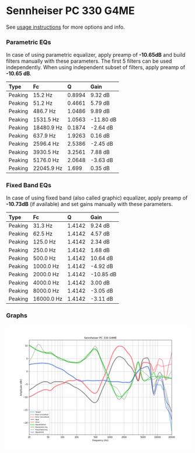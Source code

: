# Sennheiser PC 330 G4ME
See [usage instructions](https://github.com/jaakkopasanen/AutoEq#usage) for more options and info.

### Parametric EQs
In case of using parametric equalizer, apply preamp of **-10.65dB** and build filters manually
with these parameters. The first 5 filters can be used independently.
When using independent subset of filters, apply preamp of **-10.65 dB**.

| Type    | Fc         |      Q | Gain      |
|:--------|:-----------|:-------|:----------|
| Peaking | 15.2 Hz    | 0.8994 | 9.32 dB   |
| Peaking | 51.2 Hz    | 0.4661 | 5.79 dB   |
| Peaking | 486.7 Hz   | 1.0486 | 9.89 dB   |
| Peaking | 1531.5 Hz  | 1.0563 | -11.80 dB |
| Peaking | 18480.9 Hz | 0.1874 | -2.64 dB  |
| Peaking | 637.9 Hz   | 1.9263 | 0.16 dB   |
| Peaking | 2596.4 Hz  | 2.5386 | -2.45 dB  |
| Peaking | 3930.5 Hz  | 3.2561 | 7.88 dB   |
| Peaking | 5176.0 Hz  | 2.0648 | -3.63 dB  |
| Peaking | 22045.9 Hz | 1.699  | 0.35 dB   |

### Fixed Band EQs
In case of using fixed band (also called graphic) equalizer, apply preamp of **-10.73dB**
(if available) and set gains manually with these parameters.

| Type    | Fc         |      Q | Gain      |
|:--------|:-----------|:-------|:----------|
| Peaking | 31.3 Hz    | 1.4142 | 9.24 dB   |
| Peaking | 62.5 Hz    | 1.4142 | 4.57 dB   |
| Peaking | 125.0 Hz   | 1.4142 | 2.34 dB   |
| Peaking | 250.0 Hz   | 1.4142 | 1.68 dB   |
| Peaking | 500.0 Hz   | 1.4142 | 10.64 dB  |
| Peaking | 1000.0 Hz  | 1.4142 | -4.92 dB  |
| Peaking | 2000.0 Hz  | 1.4142 | -10.85 dB |
| Peaking | 4000.0 Hz  | 1.4142 | 3.00 dB   |
| Peaking | 8000.0 Hz  | 1.4142 | -3.05 dB  |
| Peaking | 16000.0 Hz | 1.4142 | -3.11 dB  |

### Graphs
![](./Sennheiser%20PC%20330%20G4ME.png)